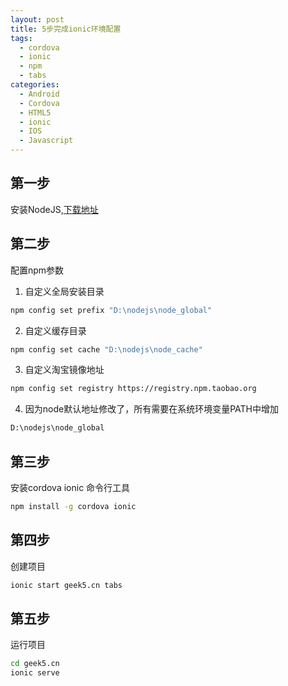 ```yaml
---
layout: post
title: 5步完成ionic环境配置
tags:
  - cordova
  - ionic
  - npm
  - tabs
categories:
  - Android
  - Cordova
  - HTML5
  - ionic
  - IOS
  - Javascript
---
```


## 第一步

安装NodeJS,[下载地址](https://nodejs.org/en/)

## 第二步

配置npm参数

1.  自定义全局安装目录
``` bash
npm config set prefix "D:\nodejs\node_global"
```
2.  自定义缓存目录
``` bash
npm config set cache "D:\nodejs\node_cache"
```
3.  自定义淘宝镜像地址
``` bash
npm config set registry https://registry.npm.taobao.org  
```
4.  因为node默认地址修改了，所有需要在系统环境变量PATH中增加
``` bash
D:\nodejs\node_global 
```
<!--more-->

## 第三步

安装cordova ionic 命令行工具
``` bash
npm install -g cordova ionic 
```

## 第四步

创建项目
``` bash
ionic start geek5.cn tabs 
```

## 第五步

运行项目
``` bash
cd geek5.cn
ionic serve
```